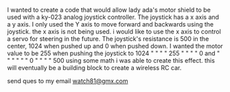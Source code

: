 I wanted to create a code that would allow lady ada's motor shield to be used with a ky-023 analog joystick controller. 
The joystick has a x axis and a y axis. I only used the Y axis to move forward and backwards using the joystick. 
the x axis is not being used. i would like to use the x axis to control a servo for steering in the future. 
The joystick's resistance is 500 in the center, 1024 when pushed up and 0 when pushed down.
I wanted the motor value to be 255 when pushing the joystick to 1024 
"     "         "         "    255 "       "     "   "              0 and
" "       "     "     "     "    0 "     "     "           "      500
using some math i was able to create this effect. 
this will eventually be a building block to create a wireless RC car. 

send ques to my email
watch81@gmx.com
